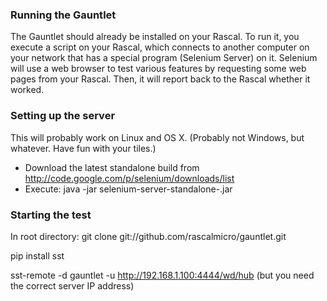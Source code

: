 ### Running the Gauntlet ###

The Gauntlet should already be installed on your Rascal. To run it, you execute a script on your Rascal, which connects to another computer on your network that has a special program (Selenium Server) on it. Selenium will use a web browser to test various features by requesting some web pages from your Rascal. Then, it will report back to the Rascal whether it worked.

### Setting up the server ###

This will probably work on Linux and OS X. (Probably not Windows, but whatever. Have fun with your tiles.)

* Download the latest standalone build from http://code.google.com/p/selenium/downloads/list
* Execute: java -jar selenium-server-standalone-<version>.jar

### Starting the test ###

In root directory: git clone git://github.com/rascalmicro/gauntlet.git

pip install sst

sst-remote -d gauntlet -u http://192.168.1.100:4444/wd/hub (but you need the correct server IP address)
